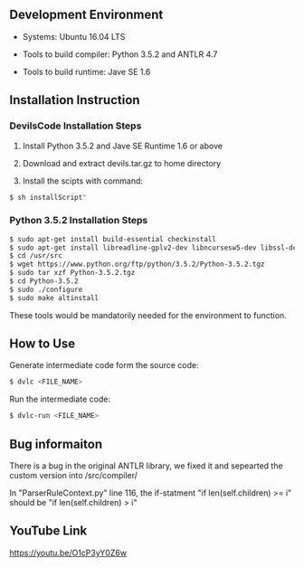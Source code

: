 ## Development Environment
 - Systems: Ubuntu 16.04 LTS

 - Tools to build compiler: Python 3.5.2 and ANTLR 4.7

 - Tools to build runtime: Jave SE 1.6

## Installation Instruction
### DevilsCode Installation Steps

1. Install Python 3.5.2 and Jave SE Runtime 1.6 or above

2. Download and extract devils.tar.gz to home directory

3. Install the scipts with command:
```sh
$ sh installScript"
```

### Python 3.5.2 Installation Steps
```sh
$ sudo apt-get install build-essential checkinstall
$ sudo apt-get install libreadline-gplv2-dev libncursesw5-dev libssl-dev libsqlite3-dev tk-dev libgdbm-dev libc6-dev libbz2-dev
$ cd /usr/src
$ wget https://www.python.org/ftp/python/3.5.2/Python-3.5.2.tgz
$ sudo tar xzf Python-3.5.2.tgz
$ cd Python-3.5.2
$ sudo ./configure
$ sudo make altinstall
```
These tools would be mandatorily needed for the environment to function.


## How to Use
Generate intermediate code form the source code:
```sh
$ dvlc <FILE_NAME>
```
Run the intermediate code:
```sh
$ dvlc-run <FILE_NAME>
```
## Bug informaiton
There is a bug in the original ANTLR library, we fixed it and sepearted the custom version into /src/compiler/

In "ParserRuleContext.py" line 116, the if-statment "if len(self.children) >= i" should be "if len(self.children) > i" 

## YouTube Link
https://youtu.be/O1cP3yY0Z6w
